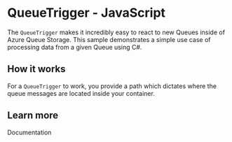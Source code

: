 # QueueTrigger - JavaScript

The `QueueTrigger` makes it incredibly easy to react to new Queues inside of Azure Queue Storage. This sample demonstrates a simple use case of processing data from a given Queue using C#.

## How it works

For a `QueueTrigger` to work, you provide a path which dictates where the queue messages are located inside your container.

## Learn more

<TODO> Documentation